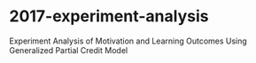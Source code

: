 # 2017-experiment-analysis
Experiment Analysis of Motivation and Learning Outcomes Using Generalized Partial Credit Model
